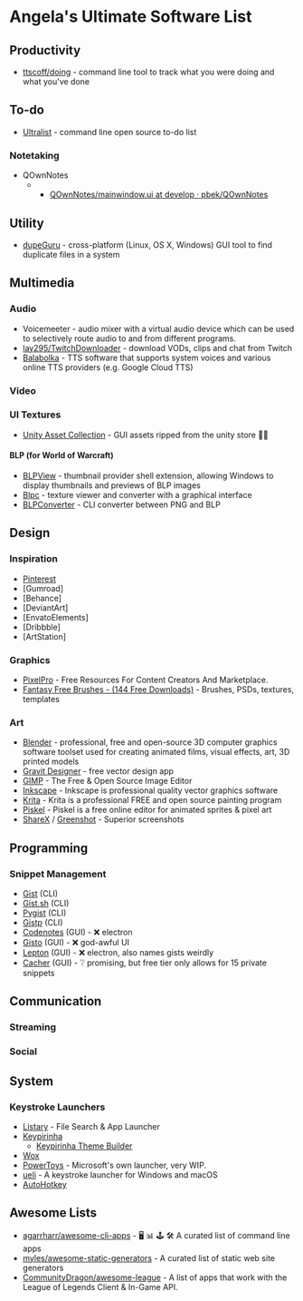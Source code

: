 # Angela's Ultimate Software List

## Productivity
* [ttscoff/doing](https://github.com/ttscoff/doing/) - command line tool to track what you were doing and what you've done

## To-do
* [Ultralist](https://ultralist.io/) - command line open source to-do list

### Notetaking
* QOwnNotes
    * * [QOwnNotes/mainwindow.ui at develop · pbek/QOwnNotes](https://github.com/pbek/QOwnNotes/blob/develop/src/mainwindow.ui)

## Utility
* [dupeGuru](https://github.com/arsenetar/dupeguru/) - cross-platform (Linux, OS X, Windows) GUI tool to find duplicate files in a system

## Multimedia

### Audio
* Voicemeeter - audio mixer with a virtual audio device which can be used to selectively route audio to and from different programs.
* [lay295/TwitchDownloader](https://github.com/lay295/TwitchDownloader) - download VODs, clips and chat from Twitch
* [Balabolka](http://www.cross-plus-a.com/balabolka.htm) - TTS software that supports system voices and various online TTS providers (e.g. Google Cloud TTS)

### Video

### UI Textures
* [Unity Asset Collection](http://unityassetcollection.com/) -  GUI assets ripped from the unity store 🏴‍☠️

#### BLP (for World of Warcraft)
* [BLPView](https://www.wowinterface.com/downloads/info16700-BLPView.html) -  thumbnail provider shell extension, allowing Windows to display thumbnails and previews of BLP images
* [Blpc](https://www.wowinterface.com/downloads/info18810-Blpc.html) -  texture viewer and converter with a graphical interface
* [BLPConverter](https://www.wowinterface.com/downloads/info14110-BLPConverter.html) - CLI converter between PNG and BLP


## Design

### Inspiration
- [Pinterest](https://www.pinterest.ca/)
- [Gumroad]
- [Behance]
- [DeviantArt]
- [EnvatoElements]
- [Dribbble]
- [ArtStation]

### Graphics

* [PixelPro](https://pixelpro.io/) - Free Resources For Content Creators And Marketplace.
* [Fantasy Free Brushes - (144 Free Downloads)](https://www.brusheezy.com/free/fantasy?content-type-brushes=true) - Brushes, PSDs, textures, templates

### Art

* [Blender](https://www.blender.org) - professional, free and open-source 3D computer graphics software toolset used for creating animated films, visual effects, art, 3D printed models
* [Gravit Designer](https://designer.io/) - free vector design app
* [GIMP](https://www.gimp.org/) - The Free & Open Source Image Editor
* [Inkscape](https://inkscape.org/en/) - Inkscape is professional quality vector graphics software
* [Krita](https://krita.org/en/) - Krita is a professional FREE and open source painting program
* [Piskel](https://www.piskelapp.com/) - Piskel is a free online editor for animated sprites & pixel art
* [ShareX](https://getsharex.com/) / [Greenshot](http://getgreenshot.org/) - Superior screenshots

## Programming

### Snippet Management
* [Gist](http://github.com/defunkt/gist#readme) (CLI)
* [Gist.sh](http://github.com/gmarik/gist.sh#readme) (CLI)
* [Pygist](http://github.com/mattikus/pygist#readme) (CLI)
* [Gistp](http://github.com/miyagawa/gistp#readme) (CLI)
* [Codenotes](https://medal.tv/clips/40039753/d1337kGPwYPe) (GUI) - ❌ electron
* [Gisto](https://www.gistoapp.com/) (GUI) - ❌ god-awful UI
* [Lepton](https://hackjutsu.com/Lepton/) (GUI) - ❌ electron, also names gists weirdly
* [Cacher](https://www.cacher.io/pricing) (GUI) - ❔ promising, but free tier only allows for 15 private snippets

## Communication

### Streaming

### Social

## System

### Keystroke Launchers
* [Listary](https://www.listary.com/) - File Search & App Launcher
* [Keypirinha](https://keypirinha.com/)
  - [Keypirinha Theme Builder](https://ricardof.dev/keypirinha-theme-builder/)
* [Wox](http://www.wox.one/)
* [PowerToys](https://github.com/microsoft/PowerToys) - Microsoft's own launcher, very WIP.
* [ueli](https://ueli.app/#/) - A keystroke launcher for Windows and macOS
* [AutoHotkey](https://www.autohotkey.com/)


## Awesome Lists
* [agarrharr/awesome-cli-apps](https://github.com/agarrharr/awesome-cli-apps) - 🖥 📊 🕹 🛠 A curated list of command line apps
* [myles/awesome-static-generators](https://github.com/myles/awesome-static-generators) - A curated list of static web site generators
* [CommunityDragon/awesome-league](https://github.com/CommunityDragon/awesome-league) - A list of apps that work with the League of Legends Client & In-Game API.
